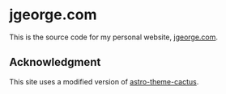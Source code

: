 # jgeorge.com

This is the source code for my personal website, [jgeorge.com](https://jgeorge.com).

## Acknowledgment

This site uses a modified version of [astro-theme-cactus](https://github.com/chrismwilliams/astro-theme-cactus).